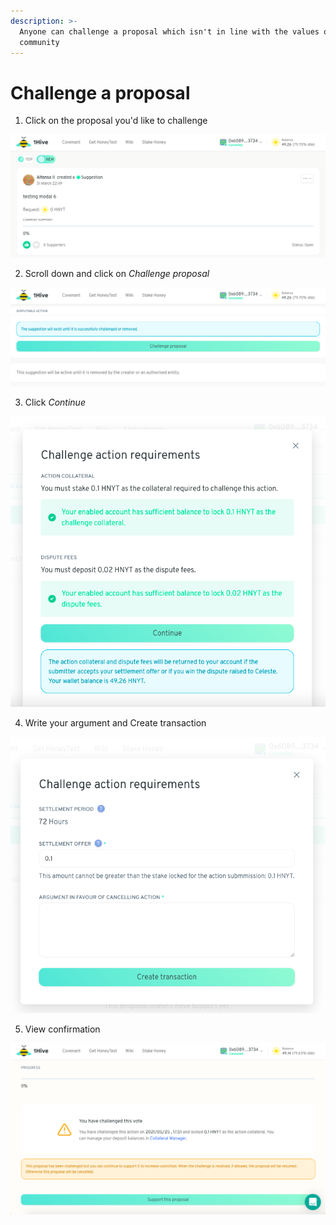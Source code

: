 ```yaml
---
description: >-
  Anyone can challenge a proposal which isn't in line with the values of the
  community
---
```


# Challenge a proposal

1. Click on the proposal you'd like to challenge

![](../.gitbook/assets/screenshot-2021-05-25-at-17.47.56.png)

2. Scroll down and click on _Challenge proposal_

![](../.gitbook/assets/screenshot-2021-05-25-at-17.49.03.png)

3. Click _Continue_

![](../.gitbook/assets/screenshot-2021-05-25-at-17.49.30.png)

4. Write your argument and Create transaction

![](../.gitbook/assets/screenshot-2021-05-25-at-17.50.09%20%281%29.png)

5. View confirmation

![](../.gitbook/assets/screenshot-2021-05-25-at-17.52.04.png)

